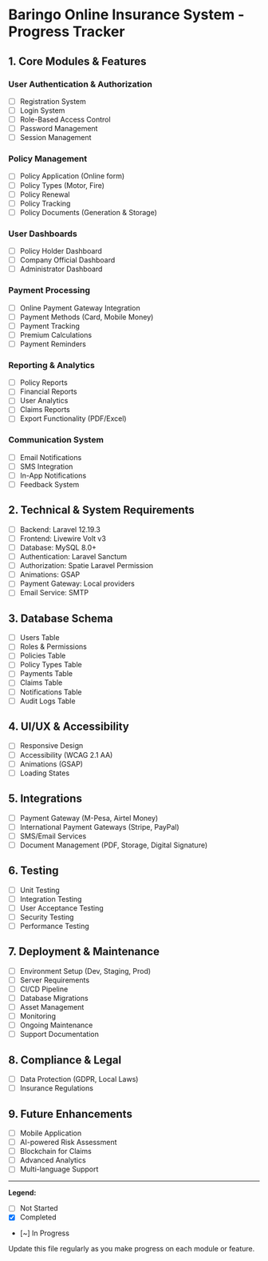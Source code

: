# Baringo Online Insurance System - Progress Tracker

## 1. Core Modules & Features

### User Authentication & Authorization
- [ ] Registration System
- [ ] Login System
- [ ] Role-Based Access Control
- [ ] Password Management
- [ ] Session Management

### Policy Management
- [ ] Policy Application (Online form)
- [ ] Policy Types (Motor, Fire)
- [ ] Policy Renewal
- [ ] Policy Tracking
- [ ] Policy Documents (Generation & Storage)

### User Dashboards
- [ ] Policy Holder Dashboard
- [ ] Company Official Dashboard
- [ ] Administrator Dashboard

### Payment Processing
- [ ] Online Payment Gateway Integration
- [ ] Payment Methods (Card, Mobile Money)
- [ ] Payment Tracking
- [ ] Premium Calculations
- [ ] Payment Reminders

### Reporting & Analytics
- [ ] Policy Reports
- [ ] Financial Reports
- [ ] User Analytics
- [ ] Claims Reports
- [ ] Export Functionality (PDF/Excel)

### Communication System
- [ ] Email Notifications
- [ ] SMS Integration
- [ ] In-App Notifications
- [ ] Feedback System

## 2. Technical & System Requirements
- [ ] Backend: Laravel 12.19.3
- [ ] Frontend: Livewire Volt v3
- [ ] Database: MySQL 8.0+
- [ ] Authentication: Laravel Sanctum
- [ ] Authorization: Spatie Laravel Permission
- [ ] Animations: GSAP
- [ ] Payment Gateway: Local providers
- [ ] Email Service: SMTP

## 3. Database Schema
- [ ] Users Table
- [ ] Roles & Permissions
- [ ] Policies Table
- [ ] Policy Types Table
- [ ] Payments Table
- [ ] Claims Table
- [ ] Notifications Table
- [ ] Audit Logs Table

## 4. UI/UX & Accessibility
- [ ] Responsive Design
- [ ] Accessibility (WCAG 2.1 AA)
- [ ] Animations (GSAP)
- [ ] Loading States

## 5. Integrations
- [ ] Payment Gateway (M-Pesa, Airtel Money)
- [ ] International Payment Gateways (Stripe, PayPal)
- [ ] SMS/Email Services
- [ ] Document Management (PDF, Storage, Digital Signature)

## 6. Testing
- [ ] Unit Testing
- [ ] Integration Testing
- [ ] User Acceptance Testing
- [ ] Security Testing
- [ ] Performance Testing

## 7. Deployment & Maintenance
- [ ] Environment Setup (Dev, Staging, Prod)
- [ ] Server Requirements
- [ ] CI/CD Pipeline
- [ ] Database Migrations
- [ ] Asset Management
- [ ] Monitoring
- [ ] Ongoing Maintenance
- [ ] Support Documentation

## 8. Compliance & Legal
- [ ] Data Protection (GDPR, Local Laws)
- [ ] Insurance Regulations

## 9. Future Enhancements
- [ ] Mobile Application
- [ ] AI-powered Risk Assessment
- [ ] Blockchain for Claims
- [ ] Advanced Analytics
- [ ] Multi-language Support

---

**Legend:**
- [ ] Not Started
- [x] Completed
- [~] In Progress

Update this file regularly as you make progress on each module or feature.
